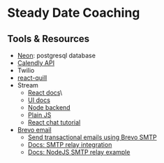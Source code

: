 # Steady Date Coaching

## Tools & Resources

- [Neon](https://console.neon.tech/app/projects): postgresql database
- [Calendly API](https://developer.calendly.com/api-docs/4b402d5ab3edd-calendly-developer)
- Twilio
- [react-quill](https://github.com/zenoamaro/react-quill)
- Stream
  - [React docs](https://getstream.io/chat/docs/react/?language=nodejs)\
  - [UI docs](https://getstream.io/chat/docs/sdk/react/)
  - [Node backend](https://getstream.io/chat/docs/node/?language=javascript)
  - [Plain JS](https://getstream.io/chat/docs/javascript/?language=javascript)
  - [React chat tutorial](https://getstream.io/chat/react-chat/tutorial/#set-up-your-react-environment)
- [Brevo email](https://app.brevo.com/)
  - [Send transactional emails using Brevo SMTP ](https://help.brevo.com/hc/en-us/articles/7924908994450-Send-transactional-emails-using-Brevo-SMTP#h_01HBGSQC9QTGBX5K3JFX74EQJ7)
  - [Docs: SMTP relay integration](https://developers.brevo.com/docs/smtp-integration)
  - [Docs: NodeJS SMTP relay example](https://developers.brevo.com/docs/node-smtp-relay-example)
